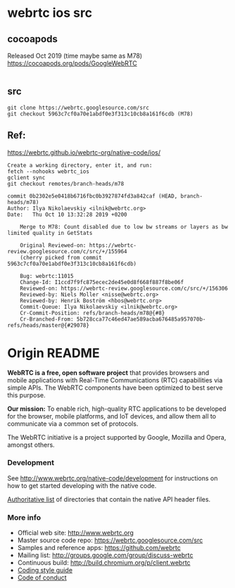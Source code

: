 # webrtc ios src
## cocoapods
Released	Oct 2019 (time maybe same as M78)
https://cocoapods.org/pods/GoogleWebRTC
```

```

## src
```
git clone https://webrtc.googlesource.com/src
git checkout 5963c7cf0a70e1abdf0e3f313c10cb8a161f6cdb (M78)
```
## Ref:
https://webrtc.github.io/webrtc-org/native-code/ios/
```
Create a working directory, enter it, and run:
fetch --nohooks webrtc_ios
gclient sync
git checkout remotes/branch-heads/m78
```
```
commit 0b2302e5e0418b6716fbc0b3927874fd3a842caf (HEAD, branch-heads/m78)
Author: Ilya Nikolaevskiy <ilnik@webrtc.org>
Date:   Thu Oct 10 13:32:28 2019 +0200

    Merge to M78: Count disabled due to low bw streams or layers as bw limited quality in GetStats

    Original Reviewed-on: https://webrtc-review.googlesource.com/c/src/+/155964
    (cherry picked from commit 5963c7cf0a70e1abdf0e3f313c10cb8a161f6cdb)

    Bug: webrtc:11015
    Change-Id: I1ccd7f9fc875ecec2de45e0d8f668f887f8be06f
    Reviewed-on: https://webrtc-review.googlesource.com/c/src/+/156306
    Reviewed-by: Niels Moller <nisse@webrtc.org>
    Reviewed-by: Henrik Boström <hbos@webrtc.org>
    Commit-Queue: Ilya Nikolaevskiy <ilnik@webrtc.org>
    Cr-Commit-Position: refs/branch-heads/m78@{#8}
    Cr-Branched-From: 5b728cca77c46ed47ae589acba676485a957070b-refs/heads/master@{#29078}
```

# Origin README

**WebRTC is a free, open software project** that provides browsers and mobile
applications with Real-Time Communications (RTC) capabilities via simple APIs.
The WebRTC components have been optimized to best serve this purpose.

**Our mission:** To enable rich, high-quality RTC applications to be
developed for the browser, mobile platforms, and IoT devices, and allow them
all to communicate via a common set of protocols.

The WebRTC initiative is a project supported by Google, Mozilla and Opera,
amongst others.

### Development

See http://www.webrtc.org/native-code/development for instructions on how to get
started developing with the native code.

[Authoritative list](native-api.md) of directories that contain the
native API header files.

### More info

 * Official web site: http://www.webrtc.org
 * Master source code repo: https://webrtc.googlesource.com/src
 * Samples and reference apps: https://github.com/webrtc
 * Mailing list: http://groups.google.com/group/discuss-webrtc
 * Continuous build: http://build.chromium.org/p/client.webrtc
 * [Coding style guide](style-guide.md)
 * [Code of conduct](CODE_OF_CONDUCT.md)
